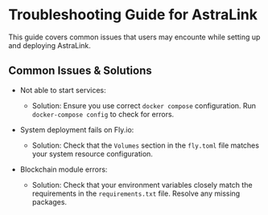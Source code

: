 # Troubleshooting Guide for AstraLink

This guide covers common issues that users may encounte while setting up and deploying AstraLink.

## Common Issues & Solutions

- Not able to start services: 
	- Solution: Ensure you use correct `docker compose` configuration. Run `docker-compose config` to check for errors.

- System deployment fails on Fly.io: 
	- Solution: Check that the `Volumes` section in the `fly.toml` file matches your system resource configuration.

- Blockchain module errors:
	- Solution: Check that your environment variables closely match the requirements in the `requirements.txt` file. Resolve any missing packages.